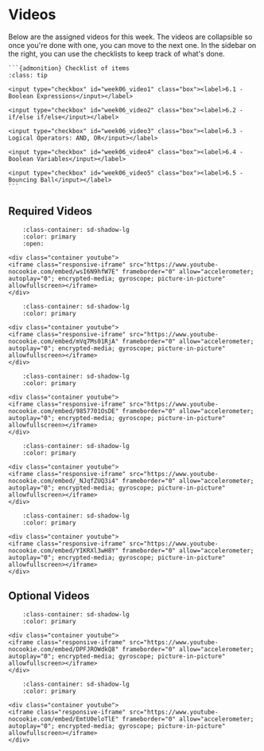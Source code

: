 # Videos

Below are the assigned videos for this week. 
The videos are collapsible so once you're done with one, you can move to the next one.
In the sidebar on the right, you can use the checklists to keep track of what's done.

````{margin}
```{admonition} Checklist of items
:class: tip

<input type="checkbox" id="week06_video1" class="box"><label>6.1 - Boolean Expressions</input></label>

<input type="checkbox" id="week06_video2" class="box"><label>6.2 - if/else if/else</input></label>

<input type="checkbox" id="week06_video3" class="box"><label>6.3 - Logical Operators: AND, OR</input></label>

<input type="checkbox" id="week06_video4" class="box"><label>6.4 - Boolean Variables</input></label>

<input type="checkbox" id="week06_video5" class="box"><label>6.5 - Bouncing Ball</input></label>
```
````

## Required Videos

```{dropdown} 6.1 - Boolean Expressions
    :class-container: sd-shadow-lg
    :color: primary
    :open:

<div class="container youtube">
<iframe class="responsive-iframe" src="https://www.youtube-nocookie.com/embed/wsI6N9hfW7E" frameborder="0" allow="accelerometer; autoplay="0"; encrypted-media; gyroscope; picture-in-picture" allowfullscreen></iframe>
</div>
```

```{dropdown} 6.2 - if/else if/else
    :class-container: sd-shadow-lg
    :color: primary

<div class="container youtube">
<iframe class="responsive-iframe" src="https://www.youtube-nocookie.com/embed/mVq7Ms01RjA" frameborder="0" allow="accelerometer; autoplay="0"; encrypted-media; gyroscope; picture-in-picture" allowfullscreen></iframe>
</div>
```

```{dropdown} 6.3 - Logical Operators: AND, OR
    :class-container: sd-shadow-lg
    :color: primary

<div class="container youtube">
<iframe class="responsive-iframe" src="https://www.youtube-nocookie.com/embed/9857701OsDE" frameborder="0" allow="accelerometer; autoplay="0"; encrypted-media; gyroscope; picture-in-picture" allowfullscreen></iframe>
</div>
```

```{dropdown} 6.4 - Boolean Variables
    :class-container: sd-shadow-lg
    :color: primary

<div class="container youtube">
<iframe class="responsive-iframe" src="https://www.youtube-nocookie.com/embed/_NJqfZUQ3i4" frameborder="0" allow="accelerometer; autoplay="0"; encrypted-media; gyroscope; picture-in-picture" allowfullscreen></iframe>
</div>
```

```{dropdown} 6.5 - Bouncing Ball
    :class-container: sd-shadow-lg
    :color: primary

<div class="container youtube">
<iframe class="responsive-iframe" src="https://www.youtube-nocookie.com/embed/YIKRXl3wH8Y" frameborder="0" allow="accelerometer; autoplay="0"; encrypted-media; gyroscope; picture-in-picture" allowfullscreen></iframe>
</div>
```

## Optional Videos

```{dropdown} 6.6 - An Array of Images
    :class-container: sd-shadow-lg
    :color: primary

<div class="container youtube">
<iframe class="responsive-iframe" src="https://www.youtube-nocookie.com/embed/DPFJROWdkQ8" frameborder="0" allow="accelerometer; autoplay="0"; encrypted-media; gyroscope; picture-in-picture" allowfullscreen></iframe>
</div>
```

```{dropdown} 6.7 - Pixels
    :class-container: sd-shadow-lg
    :color: primary

<div class="container youtube">
<iframe class="responsive-iframe" src="https://www.youtube-nocookie.com/embed/EmtU0eloTlE" frameborder="0" allow="accelerometer; autoplay="0"; encrypted-media; gyroscope; picture-in-picture" allowfullscreen></iframe>
</div>
```